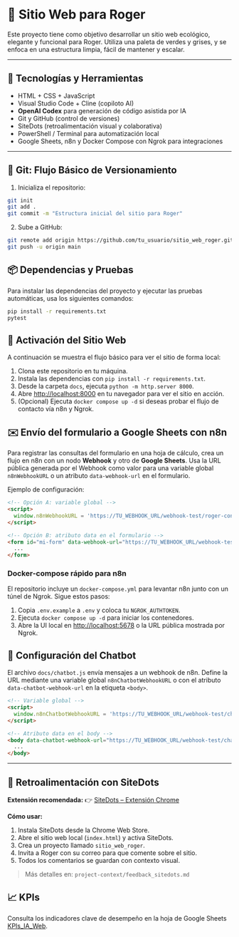 # 🌿 Sitio Web para Roger

Este proyecto tiene como objetivo desarrollar un sitio web ecológico, elegante y funcional para Roger. Utiliza una paleta de verdes y grises, y se enfoca en una estructura limpia, fácil de mantener y escalar.

---

## 🔧 Tecnologías y Herramientas

- HTML + CSS + JavaScript
- Visual Studio Code + Cline (copiloto AI)
- **OpenAI Codex** para generación de código asistida por IA
- Git y GitHub (control de versiones)
- SiteDots (retroalimentación visual y colaborativa)
- PowerShell / Terminal para automatización local
- Google Sheets, n8n y Docker Compose con Ngrok para integraciones

---

## 🔁 Git: Flujo Básico de Versionamiento

1. Inicializa el repositorio:

```bash
git init
git add .
git commit -m "Estructura inicial del sitio para Roger"
```

2. Sube a GitHub:

```bash
git remote add origin https://github.com/tu_usuario/sitio_web_roger.git
git push -u origin main
```

## 📦 Dependencias y Pruebas

Para instalar las dependencias del proyecto y ejecutar las pruebas automáticas, usa los siguientes comandos:

```bash
pip install -r requirements.txt
pytest
```

## 🚀 Activación del Sitio Web

A continuación se muestra el flujo básico para ver el sitio de forma local:

1. Clona este repositorio en tu máquina.
2. Instala las dependencias con `pip install -r requirements.txt`.
3. Desde la carpeta `docs`, ejecuta `python -m http.server 8000`.
4. Abre <http://localhost:8000> en tu navegador para ver el sitio en acción.
5. (Opcional) Ejecuta `docker compose up -d` si deseas probar el flujo de contacto vía n8n y Ngrok.

## ✉️ Envío del formulario a Google Sheets con n8n

Para registrar las consultas del formulario en una hoja de cálculo, crea un flujo en n8n con un nodo **Webhook** y otro de **Google Sheets**. Usa la URL pública generada por el Webhook como valor para una variable global `n8nWebhookURL` o un atributo `data-webhook-url` en el formulario.

Ejemplo de configuración:

```html
<!-- Opción A: variable global -->
<script>
  window.n8nWebhookURL = 'https://TU_WEBHOOK_URL/webhook-test/roger-contacto';
</script>

<!-- Opción B: atributo data en el formulario -->
<form id="mi-form" data-webhook-url="https://TU_WEBHOOK_URL/webhook-test/roger-contacto">
  ...
</form>
```

### Docker-compose rápido para n8n

El repositorio incluye un `docker-compose.yml` para levantar n8n junto con un
túnel de Ngrok. Sigue estos pasos:

1. Copia `.env.example` a `.env` y coloca tu `NGROK_AUTHTOKEN`.
2. Ejecuta `docker compose up -d` para iniciar los contenedores.
3. Abre la UI local en [http://localhost:5678](http://localhost:5678) o la URL
   pública mostrada por Ngrok.

## 🤖 Configuración del Chatbot

El archivo `docs/chatbot.js` envía mensajes a un webhook de n8n. Define la URL
mediante una variable global `n8nChatbotWebhookURL` o con el atributo
`data-chatbot-webhook-url` en la etiqueta `<body>`.

```html
<!-- Variable global -->
<script>
  window.n8nChatbotWebhookURL = 'https://TU_WEBHOOK_URL/webhook-test/chatbot';
</script>

<!-- Atributo data en el body -->
<body data-chatbot-webhook-url="https://TU_WEBHOOK_URL/webhook-test/chatbot">
  ...
</body>
```

---

## 💬 Retroalimentación con SiteDots

**Extensión recomendada:**
👉 [SiteDots – Extensión Chrome](https://www.sitedots.com)

**Cómo usar:**

1. Instala SiteDots desde la Chrome Web Store.
2. Abre el sitio web local (`index.html`) y activa SiteDots.
3. Crea un proyecto llamado `sitio_web_roger`.
4. Invita a Roger con su correo para que comente sobre el sitio.
5. Todos los comentarios se guardan con contexto visual.

> Más detalles en: `project-context/feedback_sitedots.md`

## 📈 KPIs

Consulta los indicadores clave de desempeño en la hoja de Google Sheets
[KPIs\_IA\_Web](https://docs.google.com/spreadsheets/d/REPLACE_ME).
